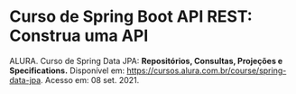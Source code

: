 # Curso de Spring Boot API REST: Construa uma API

ALURA. Curso de Spring Data JPA: <b>Repositórios, Consultas, Projeções e Specifications.</b>
Disponível em: https://cursos.alura.com.br/course/spring-data-jpa. Acesso em: 08 set. 2021.
